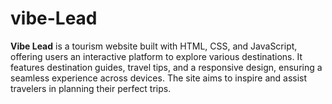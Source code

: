 # vibe-Lead
**Vibe Lead** is a tourism website built with HTML, CSS, and JavaScript, offering users an interactive platform to explore various destinations. It features destination guides, travel tips, and a responsive design, ensuring a seamless experience across devices. The site aims to inspire and assist travelers in planning their perfect trips.
